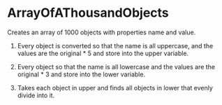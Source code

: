 # ArrayOfAThousandObjects
Creates an array of 1000 objects with properties name and value. 

1) Every object is converted so that the name is all uppercase, and the
values are the original * 5 and store into the upper variable.

2) Every object so that the name is all lowercase and the
values are the original * 3 and store into the lower variable.

3) Takes each object in upper and finds all objects in lower that
evenly divide into it.
